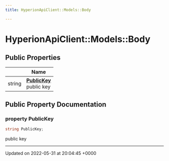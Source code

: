 ```yaml
---
title: HyperionApiClient::Models::Body

---
```


# HyperionApiClient::Models::Body





## Public Properties

|                | Name           |
| -------------- | -------------- |
| string | **[PublicKey](/Classes/class_hyperion_api_client_1_1_models_1_1_body.md#property-publickey)** <br>public key  |

## Public Property Documentation

### property PublicKey

```csharp
string PublicKey;
```

public key 

-------------------------------

Updated on 2022-05-31 at 20:04:45 +0000